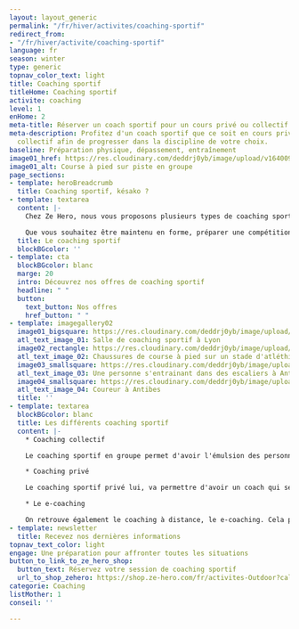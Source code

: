 ```yaml
---
layout: layout_generic
permalink: "/fr/hiver/activites/coaching-sportif"
redirect_from:
- "/fr/hiver/activite/coaching-sportif"
language: fr
season: winter
type: generic
topnav_color_text: light
title: Coaching sportif
titleHome: Coaching sportif
activite: coaching
level: 1
enHome: 2
meta-title: Réserver un coach sportif pour un cours privé ou collectif
meta-description: Profitez d'un coach sportif que ce soit en cours privé ou en cours
  collectif afin de progresser dans la discipline de votre choix.
baseline: Préparation physique, dépassement, entraînement
image01_href: https://res.cloudinary.com/deddrj0yb/image/upload/v1640098456/website/winter/victor-freitas-hOuJYX2K5DA-unsplash_gg95nq.jpg
image01_alt: Course à pied sur piste en groupe
page_sections:
- template: heroBreadcrumb
  title: Coaching sportif, késako ?
- template: textarea
  content: |-
    Chez Ze Hero, nous vous proposons plusieurs types de coaching sportif. Si désirez progresser physiquement, évoluer, vous dépasser, dans un groupe ou seul avec un ou une coach ? Une séance de coaching sportif c'est avoir un coach qui aura un regard précis sur toutes vos postures, vous accompagner dans vos exercices, un coach qui va vous suivre. Le coaching sportif est le meilleur moyen pour progresser et atteindre vos objectifs dans votre sport. Le coach sera également là pour discuter avec vous, vous aider dans votre programmation, le choix des compétitions, vos différents défis sportifs. Réserver un cours avec un coach sportif c'est pratiquer avec le coach et améliorer sa technique, sa gestuelle. C'est également se motiver, se confronter dans une belle ambiance, avec le groupe et les autres personnes. Vous pourrez être aussi suivi par votre coach afin d'avoir une programmation détaillée de toutes vos séances.

    Que vous souhaitez être maintenu en forme, préparer une compétition, avoir une meilleure condition physique, vous muscler, préparer un défi ou des compétitions, le coaching sera la meilleure solution.
  title: Le coaching sportif
  blockBGcolor: ''
- template: cta
  blockBGcolor: blanc
  marge: 20
  intro: Découvrez nos offres de coaching sportif
  headline: " "
  button:
    text_button: Nos offres
    href_button: " "
- template: imagegallery02
  image01_bigsquare: https://res.cloudinary.com/deddrj0yb/image/upload/v1642062762/website/Coaching/Salle_de_sport-28_yjkjev.jpg
  atl_text_image_01: Salle de coaching sportif à Lyon
  image02_rectangle: https://res.cloudinary.com/deddrj0yb/image/upload/v1643293324/website/Coaching/GOPR0301_1638033833951-min_at9qzj.jpg
  atl_text_image_02: Chaussures de course à pied sur un stade d'atléthisme
  image03_smallsquare: https://res.cloudinary.com/deddrj0yb/image/upload/v1643293325/website/Coaching/G0190431_1638033833951-min_xwvccp.jpg
  atl_text_image_03: Une personne s'entrainant dans des escaliers à Antibes
  image04_smallsquare: https://res.cloudinary.com/deddrj0yb/image/upload/v1643294097/website/Coaching/IMG_20201022_145931_xjolnt.jpg
  atl_text_image_04: Coureur à Antibes
  title: ''
- template: textarea
  blockBGcolor: blanc
  title: Les différents coaching sportif
  content: |-
    * Coaching collectif

    Le coaching sportif en groupe permet d'avoir l'émulsion des personnes qui vont s'entraîner avec vous. Motivation et entraide seront présent lors de chaque séance. Ce type de coaching permet de partager ces séances avec un groupe et de pouvoir échanger, se dépasser également. C'est alors plus ludique, on peut créer des duels, on sort de sa zone de confort, tout le monde s'encourage. Par rapport au coaching privé, c'est un cours plus économique.

    * Coaching privé

    Le coaching sportif privé lui, va permettre d'avoir un coach qui sera totalement dédié à vous. Pendant tout le temps de la séance, vous allez donc être suivi, corrigé.

    * Le e-coaching

    On retrouve également le coaching à distance, le e-coaching. Cela permet d'être suivi par un coach à distance qui, par le biais d'application de coaching ou d'Excel, mettra en place vos séances quotidiennes personnalisés. Le coach fera des retours sur chacune de vos séances.
- template: newsletter
  title: Recevez nos dernières informations
topnav_text_color: light
engage: Une préparation pour affronter toutes les situations
button_to_link_to_ze_hero_shop:
  button_text: Réservez votre session de coaching sportif
  url_to_shop_zehero: https://shop.ze-hero.com/fr/activites-Outdoor?calessonstype=all&catypegenderlistsummer=all&calessonsactivitytype=Coaching&start-date=21%2F11%2F2021
categorie: Coaching
listMother: 1
conseil: ''

---
```

